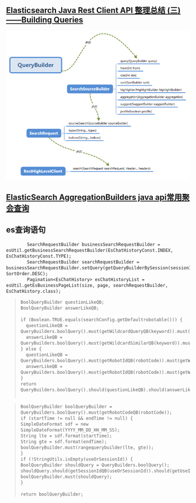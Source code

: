 





## [Elasticsearch Java Rest Client API 整理总结 (三)——Building Queries](https://www.cnblogs.com/reycg-blog/p/9993094.html)

![search API 关系图](es查询.assets/o_rest_high_client_search_relation.png)









## [ElasticSearch AggregationBuilders java api常用聚会查询](https://www.cnblogs.com/moxiaotao/p/10843523.html)





## es查询语句



```
        SearchRequestBuilder businessSearchRequestBuilder = esUtil.getBusinessSearchRequestBuilder(EsChatHistoryConst.INDEX, EsChatHistoryConst.TYPE);
        SearchRequestBuilder searchRequestBuilder = businessSearchRequestBuilder.setQuery(getQueryBuilderBySession(sessionId)).addSort(EsChatHistoryConst.QUESTION_TIME, SortOrder.DESC);
        Pagination<EsChatHistory> esChatHistoryList = esUtil.getEsBusinessPageList(size, page, searchRequestBuilder, EsChatHistory.class);
```



> ```
> BoolQueryBuilder questionLikeQB;
> BoolQueryBuilder answerLikeQB;
> 
> if (Boolean.TRUE.equals(searchConfig.getDefaultrobotable())) {
> 	questionLikeQB = QueryBuilders.boolQuery().must(getWildcardQueryQB(keyword)).must(getActiveQB()).must(QueryBuilders.boolQuery().should(getRobotIdQB(robotCode)).should(getRobotIdQB(searchConfig.getDefaultrobotcode())));
> 	answerLikeQB = QueryBuilders.boolQuery().must(getWildcardSimilarQB(keyword)).must(getActiveQB()).must(QueryBuilders.boolQuery().should(getRobotIdQB(robotCode)).should(getRobotIdQB(searchConfig.getDefaultrobotcode())));
> } else {
> 	questionLikeQB = QueryBuilders.boolQuery().must(getRobotIdQB(robotCode)).must(getWildcardQueryQB(keyword)).must(getActiveQB());
> 	answerLikeQB = QueryBuilders.boolQuery().must(getRobotIdQB(robotCode)).must(getWildcardSimilarQB(keyword)).must(getActiveQB());
> }
> return QueryBuilders.boolQuery().should(questionLikeQB).should(answerLikeQB);
> 
> 
> ```

> ```
> BoolQueryBuilder boolQueryBuilder = QueryBuilders.boolQuery().must(getRobotCodeQB(robotCode));
> if (startTime != null && endTime != null) {
> SimpleDateFormat sdf = new SimpleDateFormat(YYYY_MM_DD_HH_MM_SS);
> String lte = sdf.format(startTime);
> String gte = sdf.format(endTime);
> boolQueryBuilder.must(rangequerybuilder(lte, gte));
> }
> if (!StringUtils.isEmpty(useOrSessionId)) {
> BoolQueryBuilder shouldQuery = QueryBuilders.boolQuery();
> shouldQuery.should(getSessionIdQB(useOrSessionId)).should(getUseIdQB(useOrSessionId));
> boolQueryBuilder.must(shouldQuery);
> }
> 
> return boolQueryBuilder;
> ```